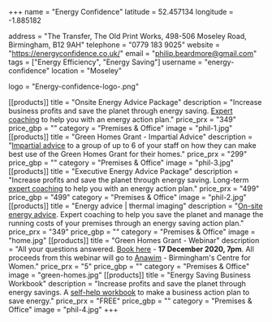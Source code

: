 +++
name = "Energy Confidence"
latitude = 52.457134
longitude = -1.885182

address = "The Transfer, The Old Print Works, 498-506 Moseley Road, Birmingham, B12 9AH"
telephone = "0779 183 9025"
website = "https://energyconfidence.co.uk/"
email = "philip.beardmore@gmail.com"
tags = ["Energy Efficiency", "Energy Saving"]
username = "energy-confidence"
location = "Moseley"

logo = "Energy-confidence-logo-.png"

[[products]]
  title = "Onsite Energy Advice Package"
  description = "Increase business profits and save the planet through energy saving. [Expert coaching](https://energyconfidence.co.uk/product/on-site-advice-package-small-business-parity/) to help you with an energy action plan."
  price_prx = "349"
  price_gbp = ""
  category = "Premises & Office"
  image = "phil-1.jpg"
[[products]]
  title = "Green Homes Grant - Impartial Advice"
  description = "[Impartial advice](https://energyconfidence.co.uk/product/green-homes-grant-group-advice-parity/) to a group of up to 6 of your staff on how they can make best use of the Green Homes Grant for their homes."
  price_prx = "299"
  price_gbp = ""
  category = "Premises & Office"
  image = "phil-3.jpg"
[[products]]
  title = "Executive Energy Advice Package"
  description = "Increase profits and save the planet through energy saving. Long-term [expert coaching](https://energyconfidence.co.uk/product/executive-advice-package-small-business-parity/) to help you with an energy action plan."
  price_prx = "499"
  price_gbp = "499"
  category = "Premises & Office"
  image = "phil-2.jpg"
[[products]]
  title = "Energy advice | thermal imaging"
  description = "[On-site energy advice](https://energyconfidence.co.uk/product/on-site-advice-with-thermal-imaging-home-office-parity/). Expert coaching to help you save the planet and manage the running costs of your premises through an energy saving action plan."
  price_prx = "349"
  price_gbp = ""
  category = "Premises & Office"
  image = "home.jpg"
[[products]]
  title = "Green Homes Grant - Webinar"
  description = "All your questions answered. [Book here](https://energyconfidence.co.uk/webinar/) - **17 December 2020, 7pm**. All proceeds from this webinar will go to [Anawim](https://anawim.co.uk/) - Birmingham's Centre for Women."
  price_prx = "5"
  price_gbp = ""
  category = "Premises & Office"
  image = "green-homes.jpg"
[[products]]
  title = "Energy Saving Business Workbook"
  description = "Increase profits and save the planet through energy savings. A [self-help workbook](https://energyconfidence.co.uk/product/orkbook-business) to make a business action plan to save energy."
  price_prx = "FREE"
  price_gbp = ""
  category = "Premises & Office"
  image = "phil-4.jpg"
+++
